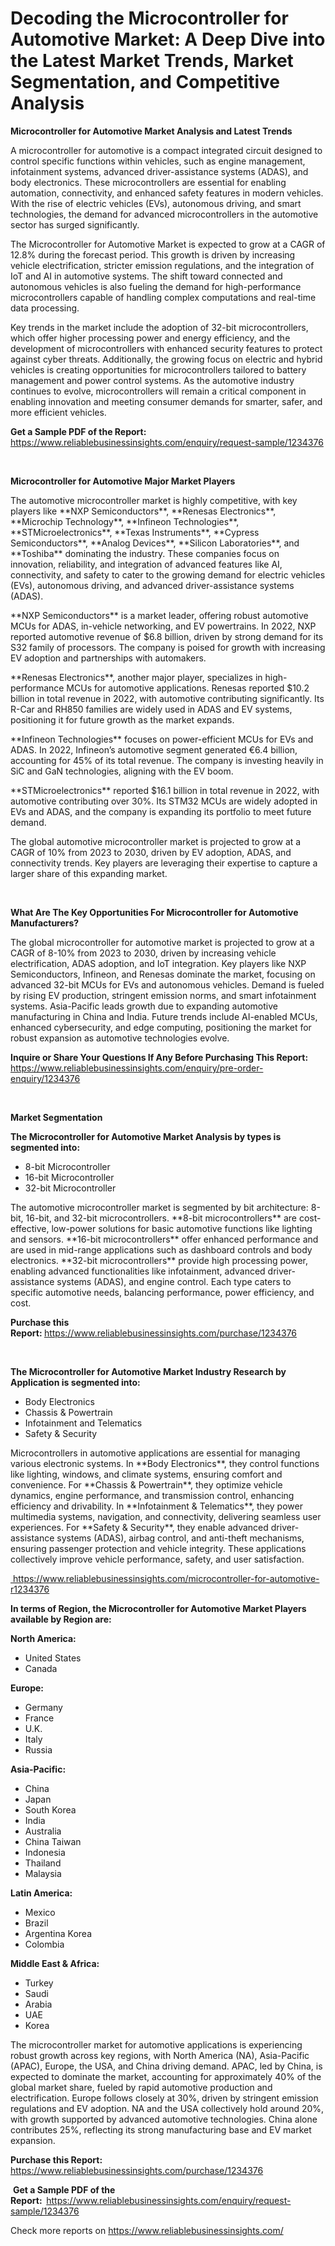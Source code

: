 <p><h1>Decoding the Microcontroller for Automotive Market: A Deep Dive into the Latest Market Trends, Market Segmentation, and Competitive Analysis</h1></p><p><strong>Microcontroller for Automotive Market Analysis and Latest Trends</strong></p>
<p><p>A microcontroller for automotive is a compact integrated circuit designed to control specific functions within vehicles, such as engine management, infotainment systems, advanced driver-assistance systems (ADAS), and body electronics. These microcontrollers are essential for enabling automation, connectivity, and enhanced safety features in modern vehicles. With the rise of electric vehicles (EVs), autonomous driving, and smart technologies, the demand for advanced microcontrollers in the automotive sector has surged significantly.</p><p>The Microcontroller for Automotive Market is expected to grow at a CAGR of 12.8% during the forecast period. This growth is driven by increasing vehicle electrification, stricter emission regulations, and the integration of IoT and AI in automotive systems. The shift toward connected and autonomous vehicles is also fueling the demand for high-performance microcontrollers capable of handling complex computations and real-time data processing.</p><p>Key trends in the market include the adoption of 32-bit microcontrollers, which offer higher processing power and energy efficiency, and the development of microcontrollers with enhanced security features to protect against cyber threats. Additionally, the growing focus on electric and hybrid vehicles is creating opportunities for microcontrollers tailored to battery management and power control systems. As the automotive industry continues to evolve, microcontrollers will remain a critical component in enabling innovation and meeting consumer demands for smarter, safer, and more efficient vehicles.</p></p>
<p><strong>Get a Sample PDF of the Report:&nbsp;</strong> <a href="https://www.reliablebusinessinsights.com/enquiry/request-sample/1234376?utm_campaign=1674&utm_medium=2&utm_source=Github&utm_content=ia&utm_term=23012025&utm_id=microcontroller-for-automotive">https://www.reliablebusinessinsights.com/enquiry/request-sample/1234376</a></p>
<p>&nbsp;</p>
<p><strong>Microcontroller for Automotive Major Market Players</strong></p>
<p><p>The automotive microcontroller market is highly competitive, with key players like **NXP Semiconductors**, **Renesas Electronics**, **Microchip Technology**, **Infineon Technologies**, **STMicroelectronics**, **Texas Instruments**, **Cypress Semiconductors**, **Analog Devices**, **Silicon Laboratories**, and **Toshiba** dominating the industry. These companies focus on innovation, reliability, and integration of advanced features like AI, connectivity, and safety to cater to the growing demand for electric vehicles (EVs), autonomous driving, and advanced driver-assistance systems (ADAS).</p><p>**NXP Semiconductors** is a market leader, offering robust automotive MCUs for ADAS, in-vehicle networking, and EV powertrains. In 2022, NXP reported automotive revenue of $6.8 billion, driven by strong demand for its S32 family of processors. The company is poised for growth with increasing EV adoption and partnerships with automakers.</p><p>**Renesas Electronics**, another major player, specializes in high-performance MCUs for automotive applications. Renesas reported $10.2 billion in total revenue in 2022, with automotive contributing significantly. Its R-Car and RH850 families are widely used in ADAS and EV systems, positioning it for future growth as the market expands.</p><p>**Infineon Technologies** focuses on power-efficient MCUs for EVs and ADAS. In 2022, Infineon’s automotive segment generated €6.4 billion, accounting for 45% of its total revenue. The company is investing heavily in SiC and GaN technologies, aligning with the EV boom.</p><p>**STMicroelectronics** reported $16.1 billion in total revenue in 2022, with automotive contributing over 30%. Its STM32 MCUs are widely adopted in EVs and ADAS, and the company is expanding its portfolio to meet future demand.</p><p>The global automotive microcontroller market is projected to grow at a CAGR of 10% from 2023 to 2030, driven by EV adoption, ADAS, and connectivity trends. Key players are leveraging their expertise to capture a larger share of this expanding market.</p></p>
<p>&nbsp;</p>
<p><strong>What Are The Key Opportunities For Microcontroller for Automotive Manufacturers?</strong></p>
<p><p>The global microcontroller for automotive market is projected to grow at a CAGR of 8-10% from 2023 to 2030, driven by increasing vehicle electrification, ADAS adoption, and IoT integration. Key players like NXP Semiconductors, Infineon, and Renesas dominate the market, focusing on advanced 32-bit MCUs for EVs and autonomous vehicles. Demand is fueled by rising EV production, stringent emission norms, and smart infotainment systems. Asia-Pacific leads growth due to expanding automotive manufacturing in China and India. Future trends include AI-enabled MCUs, enhanced cybersecurity, and edge computing, positioning the market for robust expansion as automotive technologies evolve.</p></p>
<p><strong>Inquire or Share Your Questions If Any Before Purchasing This Report:</strong> <a href="https://www.reliablebusinessinsights.com/enquiry/pre-order-enquiry/1234376?utm_campaign=1674&utm_medium=2&utm_source=Github&utm_content=ia&utm_term=23012025&utm_id=microcontroller-for-automotive">https://www.reliablebusinessinsights.com/enquiry/pre-order-enquiry/1234376</a></p>
<p>&nbsp;</p>
<p><strong>Market Segmentation</strong></p>
<p><strong>The Microcontroller for Automotive Market Analysis by types is segmented into:</strong></p>
<p><ul><li>8-bit Microcontroller</li><li>16-bit Microcontroller</li><li>32-bit Microcontroller</li></ul></p>
<p><p>The automotive microcontroller market is segmented by bit architecture: 8-bit, 16-bit, and 32-bit microcontrollers. **8-bit microcontrollers** are cost-effective, low-power solutions for basic automotive functions like lighting and sensors. **16-bit microcontrollers** offer enhanced performance and are used in mid-range applications such as dashboard controls and body electronics. **32-bit microcontrollers** provide high processing power, enabling advanced functionalities like infotainment, advanced driver-assistance systems (ADAS), and engine control. Each type caters to specific automotive needs, balancing performance, power efficiency, and cost.</p></p>
<p><strong>Purchase this Report:&nbsp;</strong><a href="https://www.reliablebusinessinsights.com/purchase/1234376?utm_campaign=1674&utm_medium=2&utm_source=Github&utm_content=ia&utm_term=23012025&utm_id=microcontroller-for-automotive">https://www.reliablebusinessinsights.com/purchase/1234376</a></p>
<p>&nbsp;</p>
<p><strong>The Microcontroller for Automotive Market Industry Research by Application is segmented into:</strong></p>
<p><ul><li>Body Electronics</li><li>Chassis & Powertrain</li><li>Infotainment and Telematics</li><li>Safety & Security</li></ul></p>
<p><p>Microcontrollers in automotive applications are essential for managing various electronic systems. In **Body Electronics**, they control functions like lighting, windows, and climate systems, ensuring comfort and convenience. For **Chassis & Powertrain**, they optimize vehicle dynamics, engine performance, and transmission control, enhancing efficiency and drivability. In **Infotainment & Telematics**, they power multimedia systems, navigation, and connectivity, delivering seamless user experiences. For **Safety & Security**, they enable advanced driver-assistance systems (ADAS), airbag control, and anti-theft mechanisms, ensuring passenger protection and vehicle integrity. These applications collectively improve vehicle performance, safety, and user satisfaction.</p></p>
<p><a href="https://www.reliablebusinessinsights.com/microcontroller-for-automotive-r1234376?utm_campaign=1674&utm_medium=2&utm_source=Github&utm_content=ia&utm_term=23012025&utm_id=microcontroller-for-automotive">&nbsp;https://www.reliablebusinessinsights.com/microcontroller-for-automotive-r1234376</a></p>
<p><strong>In terms of Region, the Microcontroller for Automotive Market Players available by Region are:</strong></p>
<p>
    <p> <strong> North America: </strong>
        <ul>
            <li>United States</li>
            <li>Canada</li>
        </ul>
        </p> 
    <p> <strong> Europe: </strong>
        <ul>
            <li>Germany</li>
            <li>France</li>
            <li>U.K.</li>
            <li>Italy</li>
            <li>Russia</li>
        </ul>
        </p> 
    <p> <strong> Asia-Pacific: </strong>
        <ul>
            <li>China</li>
            <li>Japan</li>
            <li>South Korea</li>
            <li>India</li>
            <li>Australia</li>
            <li>China Taiwan</li>
            <li>Indonesia</li>
            <li>Thailand</li>
            <li>Malaysia</li>
        </ul>
        </p> 
    <p> <strong> Latin America: </strong>
        <ul>
            <li>Mexico</li>
            <li>Brazil</li>
            <li>Argentina Korea</li>
            <li>Colombia</li>
        </ul>
        </p> 
    <p> <strong> Middle East & Africa: </strong>
        <ul>
            <li>Turkey</li>
            <li>Saudi</li>
            <li>Arabia</li>
            <li>UAE</li>
            <li>Korea</li>
        </ul>
    </p>
    </p>
<p><p>The microcontroller market for automotive applications is experiencing robust growth across key regions, with North America (NA), Asia-Pacific (APAC), Europe, the USA, and China driving demand. APAC, led by China, is expected to dominate the market, accounting for approximately 40% of the global market share, fueled by rapid automotive production and electrification. Europe follows closely at 30%, driven by stringent emission regulations and EV adoption. NA and the USA collectively hold around 20%, with growth supported by advanced automotive technologies. China alone contributes 25%, reflecting its strong manufacturing base and EV market expansion.</p></p>
<p><strong>Purchase this Report: </strong><a href="https://www.reliablebusinessinsights.com/purchase/1234376?utm_campaign=1674&utm_medium=2&utm_source=Github&utm_content=ia&utm_term=23012025&utm_id=microcontroller-for-automotive">https://www.reliablebusinessinsights.com/purchase/1234376</a></p>
<p>&nbsp;<strong>Get a Sample PDF of the Report:&nbsp;&nbsp;</strong><a href="https://www.reliablebusinessinsights.com/enquiry/request-sample/1234376?utm_campaign=1674&utm_medium=2&utm_source=Github&utm_content=ia&utm_term=23012025&utm_id=microcontroller-for-automotive">https://www.reliablebusinessinsights.com/enquiry/request-sample/1234376</a></p>
<p><strong></strong></p>
<p>Check more reports on <a href="https://www.reliablebusinessinsights.com/?utm_campaign=1674&utm_medium=2&utm_source=Github&utm_content=ia&utm_term=23012025&utm_id=microcontroller-for-automotive">https://www.reliablebusinessinsights.com/</a></p>
